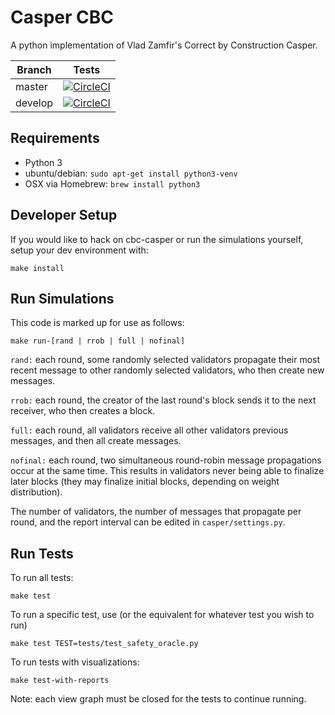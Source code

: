 # Casper CBC
A python implementation of Vlad Zamfir's Correct by Construction Casper.

Branch    | Tests
----------|------
master    | [![CircleCI](https://circleci.com/gh/karlfloersch/cbc-casper/tree/master.svg?style=shield)](https://circleci.com/gh/karlfloersch/cbc-casper/tree/master)
develop   |[![CircleCI](https://circleci.com/gh/karlfloersch/cbc-casper/tree/develop.svg?style=shield)](https://circleci.com/gh/karlfloersch/cbc-casper/tree/develop)

## Requirements
* Python 3
* ubuntu/debian: `sudo apt-get install python3-venv`
* OSX via Homebrew: `brew install python3`


## Developer Setup
If you would like to hack on cbc-casper or run the simulations yourself, setup your dev environment with:

```
make install
```

## Run Simulations
This code is marked up for use as follows:
```
make run-[rand | rrob | full | nofinal]
```

`rand:` each round, some randomly selected validators propagate their most recent message to other randomly selected validators, who then create new messages.

`rrob:` each round, the creator of the last round's block sends it to the next receiver, who then creates a block.

`full:` each round, all validators receive all other validators previous messages, and then all create messages.

`nofinal:` each round, two simultaneous round-robin message propagations occur at the same time. This results in validators never being able to finalize later blocks (they may finalize initial blocks, depending on weight distribution).

The number of validators, the number of messages that propagate per round, and the report interval can be edited in `casper/settings.py`.


## Run Tests
To run all tests:

```
make test
```

To run a specific test, use (or the equivalent for whatever test you wish to run)

```
make test TEST=tests/test_safety_oracle.py
```

To run tests with visualizations:
```
make test-with-reports
```
Note: each view graph must be closed for the tests to continue running.
